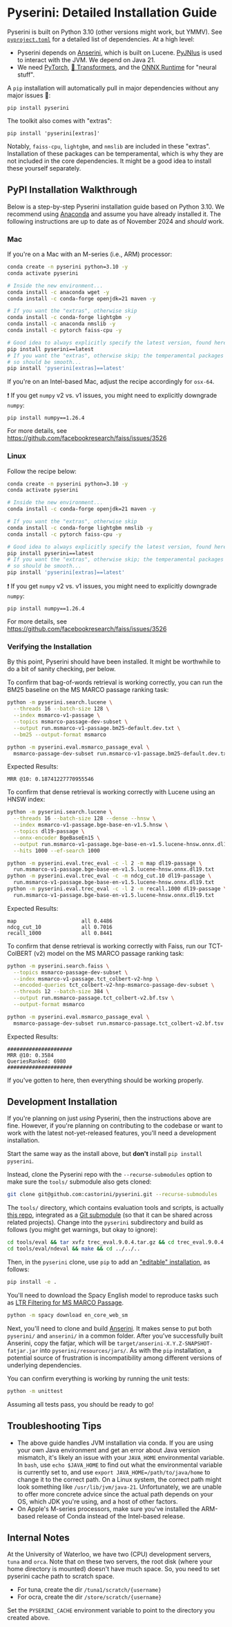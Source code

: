# Pyserini: Detailed Installation Guide

Pyserini is built on Python 3.10 (other versions might work, but YMMV).
See [`pyproject.toml`](../pyproject.toml) for a detailed list of dependencies.
At a high level:

+ Pyserini depends on [Anserini](http://anserini.io/), which is built on Lucene.
[PyJNIus](https://github.com/kivy/pyjnius) is used to interact with the JVM. We depend on Java 21.
+ We need [PyTorch](https://pytorch.org/), [🤗 Transformers](https://github.com/huggingface/transformers), and the [ONNX Runtime](https://onnxruntime.ai/) for "neural stuff".

A `pip` installation will automatically pull in major dependencies without any major issues 🤞:

```
pip install pyserini
```

The toolkit also comes with "extras":

```
pip install 'pyserini[extras]'
```

Notably, `faiss-cpu`, `lightgbm`, and `nmslib` are included in these "extras".
Installation of these packages can be temperamental, which is why they are not included in the core dependencies.
It might be a good idea to install these yourself separately.

## PyPI Installation Walkthrough

Below is a step-by-step Pyserini installation guide based on Python 3.10.
We recommend using [Anaconda](https://www.anaconda.com/) and assume you have already installed it.
The following instructions are up to date as of November 2024 and _should_ work.

### Mac

If you're on a Mac with an M-series (i.e., ARM) processor:

```bash
conda create -n pyserini python=3.10 -y
conda activate pyserini

# Inside the new environment...
conda install -c anaconda wget -y
conda install -c conda-forge openjdk=21 maven -y

# If you want the "extras", otherwise skip
conda install -c conda-forge lightgbm -y
conda install -c anaconda nmslib -y
conda install -c pytorch faiss-cpu -y

# Good idea to always explicitly specify the latest version, found here: https://pypi.org/project/pyserini/
pip install pyserini==latest
# If you want the "extras", otherwise skip; the temperamental packages are already installed at this point
# so should be smooth...
pip install 'pyserini[extras]==latest'
```

If you're on an Intel-based Mac, adjust the recipe accordingly for `osx-64`.

❗ If you get `numpy` v2 vs. v1 issues, you might need to explicitly downgrade `numpy`:

```
pip install numpy==1.26.4
```

For more details, see https://github.com/facebookresearch/faiss/issues/3526

### Linux

Follow the recipe below:

```bash
conda create -n pyserini python=3.10 -y
conda activate pyserini

# Inside the new environment...
conda install -c conda-forge openjdk=21 maven -y

# If you want the "extras", otherwise skip
conda install -c conda-forge lightgbm nmslib -y
conda install -c pytorch faiss-cpu -y

# Good idea to always explicitly specify the latest version, found here: https://pypi.org/project/pyserini/
pip install pyserini==latest
# If you want the "extras", otherwise skip; the temperamental packages are already installed at this point
# so should be smooth...
pip install 'pyserini[extras]==latest'
```

❗ If you get `numpy` v2 vs. v1 issues, you might need to explicitly downgrade `numpy`:

```
pip install numpy==1.26.4
```

For more details, see https://github.com/facebookresearch/faiss/issues/3526

### Verifying the Installation

By this point, Pyserini should have been installed.
It might be worthwhile to do a bit of sanity checking, per below.

To confirm that bag-of-words retrieval is working correctly, you can run the BM25 baseline on the MS MARCO passage ranking task:

```bash
python -m pyserini.search.lucene \
  --threads 16 --batch-size 128 \
  --index msmarco-v1-passage \
  --topics msmarco-passage-dev-subset \
  --output run.msmarco-v1-passage.bm25-default.dev.txt \
  --bm25 --output-format msmarco

python -m pyserini.eval.msmarco_passage_eval \
  msmarco-passage-dev-subset run.msmarco-v1-passage.bm25-default.dev.txt
```

Expected Results:

```
MRR @10: 0.18741227770955546
```

To confirm that dense retrieval is working correctly with Lucene using an HNSW index:

``` bash
python -m pyserini.search.lucene \
  --threads 16 --batch-size 128 --dense --hnsw \
  --index msmarco-v1-passage.bge-base-en-v1.5.hnsw \
  --topics dl19-passage \
  --onnx-encoder BgeBaseEn15 \
  --output run.msmarco-v1-passage.bge-base-en-v1.5.lucene-hnsw.onnx.dl19.txt \
  --hits 1000 --ef-search 1000

python -m pyserini.eval.trec_eval -c -l 2 -m map dl19-passage \
  run.msmarco-v1-passage.bge-base-en-v1.5.lucene-hnsw.onnx.dl19.txt
python -m pyserini.eval.trec_eval -c -m ndcg_cut.10 dl19-passage \
  run.msmarco-v1-passage.bge-base-en-v1.5.lucene-hnsw.onnx.dl19.txt
python -m pyserini.eval.trec_eval -c -l 2 -m recall.1000 dl19-passage \
  run.msmarco-v1-passage.bge-base-en-v1.5.lucene-hnsw.onnx.dl19.txt
```

Expected Results:

```
map                   	all	0.4486
ndcg_cut_10           	all	0.7016
recall_1000           	all	0.8441
```

To confirm that dense retrieval is working correctly with Faiss, run our TCT-ColBERT (v2) model on the MS MARCO passage ranking task:

```bash
python -m pyserini.search.faiss \
  --topics msmarco-passage-dev-subset \
  --index msmarco-v1-passage.tct_colbert-v2-hnp \
  --encoded-queries tct_colbert-v2-hnp-msmarco-passage-dev-subset \
  --threads 12 --batch-size 384 \
  --output run.msmarco-passage.tct_colbert-v2.bf.tsv \
  --output-format msmarco

python -m pyserini.eval.msmarco_passage_eval \
  msmarco-passage-dev-subset run.msmarco-passage.tct_colbert-v2.bf.tsv
```

Expected Results:

```
#####################
MRR @10: 0.3584
QueriesRanked: 6980
#####################
```

If you've gotten to here, then everything should be working properly.

## Development Installation

If you're planning on just _using_ Pyserini, then the instructions above are fine.
However, if you're planning on contributing to the codebase or want to work with the latest not-yet-released features, you'll need a development installation.

Start the same way as the install above, but **don't** install `pip install pyserini`.

Instead, clone the Pyserini repo with the `--recurse-submodules` option to make sure the `tools/` submodule also gets cloned:

```bash
git clone git@github.com:castorini/pyserini.git --recurse-submodules
```

The `tools/` directory, which contains evaluation tools and scripts, is actually [this repo](https://github.com/castorini/anserini-tools), integrated as a [Git submodule](https://git-scm.com/book/en/v2/Git-Tools-Submodules) (so that it can be shared across related projects).
Change into the `pyserini` subdirectory and build as follows (you might get warnings, but okay to ignore):

```bash
cd tools/eval && tar xvfz trec_eval.9.0.4.tar.gz && cd trec_eval.9.0.4 && make && cd ../../..
cd tools/eval/ndeval && make && cd ../../..
```

Then, in the `pyserini` clone, use `pip` to add an ["editable" installation](https://setuptools.pypa.io/en/latest/userguide/development_mode.html), as follows:

```bash
pip install -e .
```

You'll need to download the Spacy English model to reproduce tasks such as [LTR Filtering for MS MARCO Passage](https://github.com/castorini/pyserini/blob/master/docs/experiments-ltr-msmarco-passage-reranking.md).

```bash
python -m spacy download en_core_web_sm
```

Next, you'll need to clone and build [Anserini](http://anserini.io/).
It makes sense to put both `pyserini/` and `anserini/` in a common folder.
After you've successfully built Anserini, copy the fatjar, which will be `target/anserini-X.Y.Z-SNAPSHOT-fatjar.jar` into `pyserini/resources/jars/`.
As with the `pip` installation, a potential source of frustration is incompatibility among different versions of underlying dependencies.

You can confirm everything is working by running the unit tests:

```bash
python -m unittest
```

Assuming all tests pass, you should be ready to go!

## Troubleshooting Tips

+ The above guide handles JVM installation via conda. If you are using your own Java environment and get an error about Java version mismatch, it's likely an issue with your `JAVA_HOME` environmental variable.
In `bash`, use `echo $JAVA_HOME` to find out what the environmental variable is currently set to, and use `export JAVA_HOME=/path/to/java/home` to change it to the correct path.
On a Linux system, the correct path might look something like `/usr/lib/jvm/java-21`.
Unfortunately, we are unable to offer more concrete advice since the actual path depends on your OS, which JDK you're using, and a host of other factors.
+ On Apple's M-series processors, make sure you've installed the ARM-based release of Conda instead of the Intel-based release.

## Internal Notes

At the University of Waterloo, we have two (CPU) development servers, `tuna` and `orca`.
Note that on these two servers, the root disk (where your home directory is mounted) doesn't have much space.
So, you need to set pyserini cache path to scratch space.

- For tuna, create the dir `/tuna1/scratch/{username}`
- For ocra, create the dir `/store/scratch/{username}`

Set the `PYSERINI_CACHE` environment variable to point to the directory you created above.
